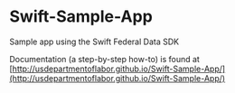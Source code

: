 Swift-Sample-App
================

Sample app using the Swift Federal Data SDK

Documentation (a step-by-step how-to) is found at [http://usdepartmentoflabor.github.io/Swift-Sample-App/](http://usdepartmentoflabor.github.io/Swift-Sample-App/)
